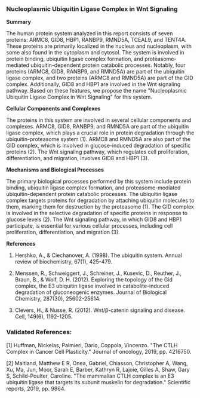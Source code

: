 ### Nucleoplasmic Ubiquitin Ligase Complex in Wnt Signaling

**Summary**

The human protein system analyzed in this report consists of seven proteins: ARMC8, GID8, HBP1, RANBP9, RMND5A, TCEAL9, and TENT4A. These proteins are primarily localized in the nucleus and nucleoplasm, with some also found in the cytoplasm and cytosol. The system is involved in protein binding, ubiquitin ligase complex formation, and proteasome-mediated ubiquitin-dependent protein catabolic processes. Notably, four proteins (ARMC8, GID8, RANBP9, and RMND5A) are part of the ubiquitin ligase complex, and two proteins (ARMC8 and RMND5A) are part of the GID complex. Additionally, GID8 and HBP1 are involved in the Wnt signaling pathway. Based on these features, we propose the name "Nucleoplasmic Ubiquitin Ligase Complex in Wnt Signaling" for this system.

**Cellular Components and Complexes**

The proteins in this system are involved in several cellular components and complexes. ARMC8, GID8, RANBP9, and RMND5A are part of the ubiquitin ligase complex, which plays a crucial role in protein degradation through the ubiquitin-proteasome system (1). ARMC8 and RMND5A are also part of the GID complex, which is involved in glucose-induced degradation of specific proteins (2). The Wnt signaling pathway, which regulates cell proliferation, differentiation, and migration, involves GID8 and HBP1 (3).

**Mechanisms and Biological Processes**

The primary biological processes performed by this system include protein binding, ubiquitin ligase complex formation, and proteasome-mediated ubiquitin-dependent protein catabolic processes. The ubiquitin ligase complex targets proteins for degradation by attaching ubiquitin molecules to them, marking them for destruction by the proteasome (1). The GID complex is involved in the selective degradation of specific proteins in response to glucose levels (2). The Wnt signaling pathway, in which GID8 and HBP1 participate, is essential for various cellular processes, including cell proliferation, differentiation, and migration (3).

**References**

1. Hershko, A., & Ciechanover, A. (1998). The ubiquitin system. Annual review of biochemistry, 67(1), 425-479.

2. Menssen, R., Schweiggert, J., Schreiner, J., Kusevic, D., Reuther, J., Braun, B., & Wolf, D. H. (2012). Exploring the topology of the Gid complex, the E3 ubiquitin ligase involved in catabolite-induced degradation of gluconeogenic enzymes. Journal of Biological Chemistry, 287(30), 25602-25614.

3. Clevers, H., & Nusse, R. (2012). Wnt/β-catenin signaling and disease. Cell, 149(6), 1192-1205.

### Validated References: 

[1] Huffman, Nickelas, Palmieri, Dario, Coppola, Vincenzo. "The CTLH Complex in Cancer Cell Plasticity." Journal of oncology, 2019, pp. 4216750.

[2] Maitland, Matthew E R, Onea, Gabriel, Chiasson, Christopher A, Wang, Xu, Ma, Jun, Moor, Sarah E, Barber, Kathryn R, Lajoie, Gilles A, Shaw, Gary S, Schild-Poulter, Caroline. "The mammalian CTLH complex is an E3 ubiquitin ligase that targets its subunit muskelin for degradation." Scientific reports, 2019, pp. 9864.

